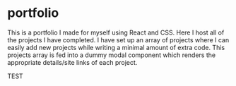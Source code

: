 # portfolio
This is a portfolio I made for myself using React and CSS. Here I host all of the projects I have completed. I have set up an array of projects where I can easily add new projects while writing a minimal amount of extra code. This projects array is fed into a dummy modal component which renders the appropriate details/site links of each project. 

TEST

